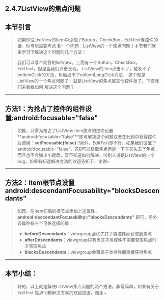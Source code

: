 ## 2.4.7ListView的焦点问题



## 本节引言

> 如果你往ListView的Item中添加了Button，CheckBox，EditText等控件的话，你可能需要考虑 到一个问题：ListView的一个焦点问题！本节我们就来学习下解决这个问题的几个方法！
>
> 我们可以写个简答的listView，上面有一个Button，CheckBox，EditText，但是当我们点击发现， ListView的item点击不了，触发不了onItemClick的方法，也触发不了onItemLongClick方法， 这个就是ListView的一个焦点问题了！就是ListView的焦点被其他控件抢了，下面我们来看看如何 解决这个问题？

------

## 方法1：为抢占了控件的组件设置:android:focusable="false"

> 如题，只需为抢占了ListView Item焦点的控件设置**android:focusable="false"**即可解决这个问题或者在代码中获得控件后调用：**setFocusable(false)** !!另外，EditText却不行，如果我们设置了android:focusable="false"，这B可以获取焦点但是一下子又失去了焦点，而且也不会弹出小键盘，暂不知道如何解决，听别人说是ListView的一个bug，如果有知道解决方法的欢迎告知下，谢谢~

------

## 方法2：item根节点设置android:descendantFocusability="blocksDescendants"

> 如题，在Item布局的根节点添加上述属性，**android:descendantFocusability="blocksDescendants"** 即可，另外该属性有三个可供选择的值：
>
> - **beforeDescendants**：viewgroup会优先其子类控件而获取到焦点
> - **afterDescendants**：viewgroup只有当其子类控件不需要获取焦点时才获取焦点
> - **blocksDescendants**：viewgroup会覆盖子类控件而直接获得焦点

------

## 本节小结：

> 好的，以上就是解决ListView焦点问题的两个方法，非常简单，如果有关于EditText 焦点问题解决方案的欢迎提出，谢谢~

